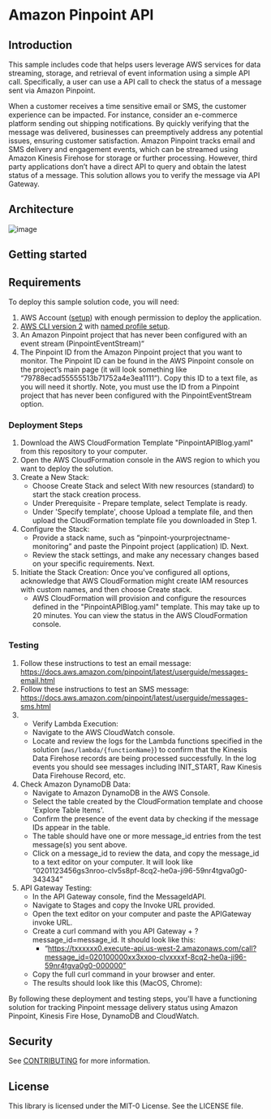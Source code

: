 # Amazon Pinpoint API

## Introduction

This sample includes code that helps users leverage AWS services for data streaming, storage, and retrieval of event information using a simple API call. Specifically, a user can use a API call to check the status of a message sent via Amazon Pinpoint. 

When a customer receives a time sensitive email or SMS, the customer experience can be impacted. For instance, consider an e-commerce platform sending out shipping notifications. By quickly verifying that the message was delivered, businesses can preemptively address any potential issues, ensuring customer satisfaction. Amazon Pinpoint tracks email and SMS delivery and engagement events, which can be streamed using Amazon Kinesis Firehose for storage or further processing. However, third party applications don’t have a direct API to query and obtain the latest status of a message. This solution allows you to verify the message via API Gateway. 


## Architecture

![image](https://github.com/aws-samples/pinpoint-api-blog/assets/88910408/f16e7cd9-5765-4742-8057-1aa2dcd52fbf)

## Getting started

## Requirements
To deploy this sample solution code, you will need:
1. AWS Account ([setup](https://aws.amazon.com/premiumsupport/knowledge-center/create-and-activate-aws-account/)) with enough permission to deploy the application.
2. [AWS CLI version 2](https://docs.aws.amazon.com/cli/latest/userguide/getting-started-install.html) with [named profile setup](https://docs.aws.amazon.com/cli/latest/userguide/cli-configure-files.html). 
3. An Amazon Pinpoint project that has never been configured with an event stream (PinpointEventStream)“
4. The Pinpoint ID from the Amazon Pinpoint project that you want to monitor. The Pinpoint ID can be found in the AWS Pinpoint console on the project’s main page (it will look something like “79788ecad55555513b71752a4e3ea1111”). Copy this ID to a text file, as you will need it shortly. Note, you must use the ID from a Pinpoint project that has never been configured with the PinpointEventStream option.

### Deployment Steps
1. Download the AWS CloudFormation Template "PinpointAPIBlog.yaml" from this repository to your computer.
2. Open the AWS CloudFormation console in the AWS region to which you want to deploy the solution.
3. Create a New Stack:
    * Choose Create Stack and select With new resources (standard) to start the stack creation process.
    * Under Prerequisite - Prepare template, select Template is ready.
    * Under 'Specify template', choose Upload a template file, and then upload the CloudFormation template file you downloaded in Step 1.
4. Configure the Stack:
    * Provide a stack name, such as “pinpoint-yourprojectname-monitoring” and paste the Pinpoint project (application) ID. Next.
    * Review the stack settings, and make any necessary changes based on your specific requirements. Next.
5. Initiate the Stack Creation: Once you've configured all options, acknowledge that AWS CloudFormation might create IAM resources with custom names, and then choose Create stack.
    * AWS CloudFormation will  provision and configure the resources defined in the "PinpointAPIBlog.yaml" template. This may take up to 20 minutes. You can view the status in the AWS CloudFormation console.

### Testing

1. Follow these instructions to test an email message: https://docs.aws.amazon.com/pinpoint/latest/userguide/messages-email.html
2. Follow these instructions to test an SMS message: https://docs.aws.amazon.com/pinpoint/latest/userguide/messages-sms.html
3. * Verify Lambda Execution:
    * Navigate to the AWS CloudWatch console.
    * Locate and review the logs for the Lambda functions specified in the solution (`aws/lambda/{functionName}`) to confirm that the Kinesis Data Firehose records are being processed successfully. In the log events you should see messages including INIT_START, Raw Kinesis Data Firehouse Record, etc.
4. Check Amazon DynamoDB Data:
    * Navigate to Amazon DynamoDB in the AWS Console.
    * Select the table created by the CloudFormation template and choose 'Explore Table Items'.
    * Confirm the presence of the event data by checking if the message IDs appear in the table. 
    * The table should have one or more message_id entries from the test message(s) you sent above.
    * Click on a message_id to review the data, and copy the message_id to a text editor on your computer. It will look like “0201123456gs3nroo-clv5s8pf-8cq2-he0a-ji96-59nr4tgva0g0-343434”
5. API Gateway Testing:
    * In the API Gateway console, find the MessageIdAPI.
    * Navigate to Stages and copy the Invoke URL provided.
    * Open the text editor on your computer and paste the APIGateway invoke URL. 
    * Create a curl command with you API Gateway + ?message_id=message_id. It should look like this:
        * “https://txxxxxx0.execute-api.us-west-2.amazonaws.com/call?message_id=020100000xx3xxoo-clvxxxxf-8cq2-he0a-ji96-59nr4tgva0g0-000000”
    * Copy the full curl command in your browser and enter.
    * The results should look like this (MacOS, Chrome): 

By following these deployment and testing steps, you'll have a functioning solution for tracking Pinpoint message delivery status using Amazon Pinpoint, Kinesis Fire Hose, DynamoDB and CloudWatch. 

## Security

See [CONTRIBUTING](CONTRIBUTING.md#security-issue-notifications) for more information.

## License

This library is licensed under the MIT-0 License. See the LICENSE file.
